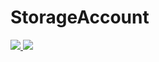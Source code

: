 # StorageAccount

<a href="https://azuredeploy.net/?repository=https://github.com/lbov/StorageAccount" target="_blank">
    <img src="http://azuredeploy.net/deploybutton.png"/>
</a>


<a href="https://portal.azure.com/#create/Microsoft.Template/uri/https%3A%2F%2Fgithub.com%2FAzure%2Flbov%2FStorageAccount%2FTemplate_Storage_Account.json" target="_blank">
    <img src="http://azuredeploy.net/deploybutton.png"/>
</a>

